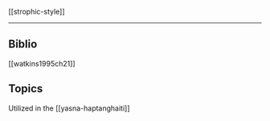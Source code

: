 [[strophic-style]]

---

## Biblio
[[watkins1995ch21]]

## Topics
Utilized in the [[yasna-haptanghaiti]]